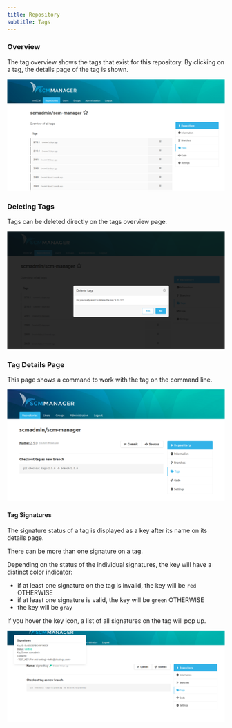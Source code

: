 ```yaml
---
title: Repository
subtitle: Tags
---
```

### Overview
The tag overview shows the tags that exist for this repository. By clicking on a tag, the details page of the tag is shown.

![Tags Overview](assets/repository-tags-overview.png)

### Deleting Tags
Tags can be deleted directly on the tags overview page.

![Tag Delete](assets/repository-tag-delete.png)

### Tag Details Page
This page shows a command to work with the tag on the command line.

![Tag Details Page](assets/repository-tag-detailView.png)

#### Tag Signatures
The signature status of a tag is displayed as a key after its name on its details page.

There can be more than one signature on a tag.

Depending on the status of the individual signatures, the key will have a distinct color indicator:
- if at least one signature on the tag is invalid, the key will be `red` OTHERWISE
- if at least one signature is valid, the key will be `green` OTHERWISE
- the key will be `gray`

If you hover the key icon, a list of all signatures on the tag will pop up.

![Tag Signatures](assets/repository-tag-signatures.png)
